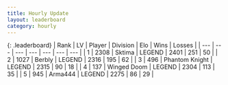 ```yaml
---
title: Hourly Update
layout: leaderboard
category: hourly
---
```


{: .leaderboard}
| Rank | LV | Player | Division | Elo | Wins | Losses |
| --- | --- | --- | --- | --- | --- | --- |
| <span data-change="0">1</span> | 2308 | <span title="ID: 353063">Sktima</span> | LEGEND | <span data-change="0">2401</span> | <span data-change="0">251</span> | <span data-change="0">50</span> |
| <span data-change="0">2</span> | 1027 | <span title="ID: 402846">Berbly</span> | LEGEND | <span data-change="0">2316</span> | <span data-change="0">195</span> | <span data-change="0">62</span> |
| <span data-change="0">3</span> | 496 | <span title="ID: 742939">Phantom Knight</span> | LEGEND | <span data-change="0">2315</span> | <span data-change="0">90</span> | <span data-change="0">18</span> |
| <span data-change="0">4</span> | 137 | <span title="ID: 744396">Winged Doom</span> | LEGEND | <span data-change="0">2304</span> | <span data-change="0">113</span> | <span data-change="0">35</span> |
| <span data-change="0">5</span> | 945 | <span title="ID: 1034">Arma444</span> | LEGEND | <span data-change="0">2275</span> | <span data-change="0">86</span> | <span data-change="0">29</span> |